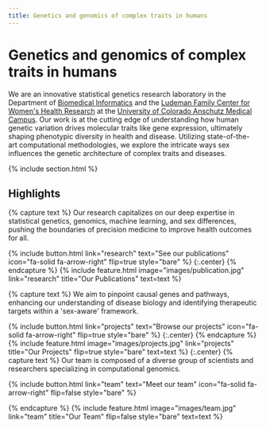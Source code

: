 ```yaml
---
title: Genetics and genomics of complex traits in humans
---
```


# Genetics and genomics of complex traits in humans

We are an innovative statistical genetics research laboratory in the Department of [Biomedical Informatics](https://medschool.cuanschutz.edu/dbmi) and the [Ludeman Family Center for Women's Health Research](https://medschool.cuanschutz.edu/center-for-womens-health-research) at the [University of Colorado Anschutz Medical Campus](https://medschool.cuanschutz.edu/). Our work is at the cutting edge of understanding how human genetic variation drives molecular traits like gene expression, ultimately shaping phenotypic diversity in health and disease. Utilizing state-of-the-art computational methodologies, we explore the intricate ways sex influences the genetic architecture of complex traits and diseases. 

{% include section.html %}

## Highlights

{% capture text %}
Our research capitalizes on our deep expertise in statistical genetics, genomics, machine learning, and sex differences, pushing the boundaries of precision medicine to improve health outcomes for all.

{%
  include button.html
  link="research"
  text="See our publications"
  icon="fa-solid fa-arrow-right"
  flip=true
  style="bare"
%}
{:.center}
{% endcapture %}
{%
  include feature.html
  image="images/publication.jpg"
  link="research"
  title="Our Publications"
  text=text
%}

{% capture text %}
We aim to pinpoint causal genes and pathways, enhancing our understanding of disease biology and identifying therapeutic targets within a 'sex-aware' framework.

{%
  include button.html
  link="projects"
  text="Browse our projects"
  icon="fa-solid fa-arrow-right"
  flip=true
  style="bare"
%}
{:.center}
{% endcapture %}
{%
  include feature.html
  image="images/projects.jpg"
  link="projects"
  title="Our Projects"
  flip=true
  style="bare"
  text=text
%}
{:.center}
{% capture text %}
Our team is composed of a diverse group of scientists and researchers specializing in computational genomics. 

{%
  include button.html
  link="team"
  text="Meet our team"
  icon="fa-solid fa-arrow-right"
  flip=false
  style="bare"
%}

{% endcapture %}
{%
  include feature.html
  image="images/team.jpg"
  link="team"
  title="Our Team"
  flip=false
  style="bare"
  text=text
%}
